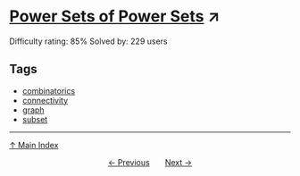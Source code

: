 # [Power Sets of Power Sets](https://projecteuler.net/problem=553) ↗️

Difficulty rating: 85%
Solved by: 229 users
## Tags

- [combinatorics](../tags/combinatorics.md)
- [connectivity](../tags/connectivity.md)
- [graph](../tags/graph.md)
- [subset](../tags/subset.md)



---

[↑ Main Index](../README.md)


<div align=center><a href='552.md'>← Previous</a> &nbsp;&nbsp; &nbsp;&nbsp;  <a href='554.md'>Next →</a></div>
